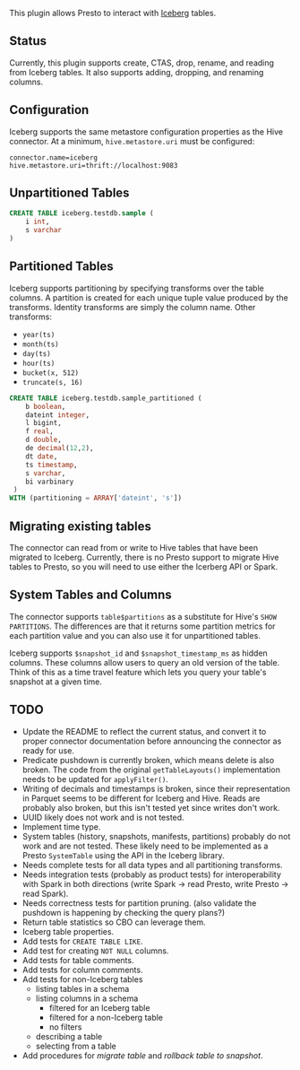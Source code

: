 This plugin allows Presto to interact with [Iceberg](https://iceberg.apache.org/) tables.

## Status

Currently, this plugin supports create, CTAS, drop, rename, and reading from Iceberg tables.
It also supports adding, dropping, and renaming columns.

## Configuration

Iceberg supports the same metastore configuration properties as the Hive connector.
At a minimum, `hive.metastore.uri` must be configured:

```
connector.name=iceberg
hive.metastore.uri=thrift://localhost:9083
```

## Unpartitioned Tables

``` sql
CREATE TABLE iceberg.testdb.sample (
    i int, 
    s varchar
)
```

## Partitioned Tables

Iceberg supports partitioning by specifying transforms over the table columns.
A partition is created for each unique tuple value produced by the transforms.
Identity transforms are simply the column name. Other transforms:

* `year(ts)`
* `month(ts)`
* `day(ts)`
* `hour(ts)`
* `bucket(x, 512)`
* `truncate(s, 16)`

``` sql
CREATE TABLE iceberg.testdb.sample_partitioned (
    b boolean,
    dateint integer,
    l bigint,
    f real,
    d double,
    de decimal(12,2),
    dt date,
    ts timestamp,
    s varchar,
    bi varbinary
 )
WITH (partitioning = ARRAY['dateint', 's'])
```

## Migrating existing tables

The connector can read from or write to Hive tables that have been migrated to Iceberg.
Currently, there is no Presto support to migrate Hive tables to Presto, so you will
need to use either the Icerberg API or Spark.

## System Tables and Columns

The connector supports `table$partitions` as a substitute for Hive's `SHOW PARTITIONS`.
The differences are that it returns some partition metrics for each partition value
and you can also use it for unpartitioned tables.

Iceberg supports `$snapshot_id` and `$snapshot_timestamp_ms` as hidden columns.
These columns allow users to query an old version of the table. Think of this
as a time travel feature which lets you query your table's snapshot at a given time.

## TODO

* Update the README to reflect the current status, and convert it to proper connector documentation
  before announcing the connector as ready for use.
* Predicate pushdown is currently broken, which means delete is also broken. The code from the
  original `getTableLayouts()` implementation needs to be updated for `applyFilter()`.
* Writing of decimals and timestamps is broken, since their representation in Parquet seems
  to be different for Iceberg and Hive. Reads are probably also broken, but this isn't tested
  yet since writes don't work.
* UUID likely does not work and is not tested.
* Implement time type.
* System tables (history, snapshots, manifests, partitions) probably do not work and are not tested.
  These likely need to be implemented as a Presto `SystemTable` using the API in the Iceberg library.
* Needs complete tests for all data types and all partitioning transforms.
* Needs integration tests (probably as product tests) for interoperability with Spark in both directions
  (write Spark -> read Presto, write Presto -> read Spark).
* Needs correctness tests for partition pruning.
  (also validate the pushdown is happening by checking the query plans?)
* Return table statistics so CBO can leverage them.
* Iceberg table properties.
* Add tests for `CREATE TABLE LIKE`.
* Add test for creating `NOT NULL` columns.
* Add tests for table comments.
* Add tests for column comments.
* Add tests for non-Iceberg tables
  * listing tables in a schema
  * listing columns in a schema
    * filtered for an Iceberg table
    * filtered for a non-Iceberg table
    * no filters
  * describing a table
  * selecting from a table
* Add procedures for *migrate table* and *rollback table to snapshot*.
